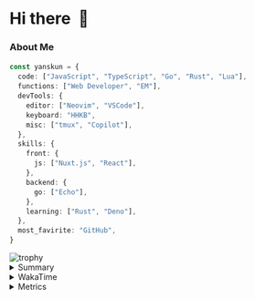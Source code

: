 # Hi there&nbsp; :wave:

### About Me

```ts
const yanskun = {
  code: ["JavaScript", "TypeScript", "Go", "Rust", "Lua"],
  functions: ["Web Developer", "EM"],
  devTools: {
    editor: ["Neovim", "VSCode"],
    keyboard: "HHKB",
    misc: ["tmux", "Copilot"],
  },
  skills: {
    front: {
      js: ["Nuxt.js", "React"],
    },
    backend: {
      go: ["Echo"],
    },
    learning: ["Rust", "Deno"],
  },
  most_favirite: "GitHub",
}
```
<!-- https://github.com/ryo-ma/github-profile-trophy -->
<img src="https://github-profile-trophy.vercel.app/?username=yanskun&theme=onedark&column=3" alt="trophy">


<details>
  <summary>Summary</summary>
  <!-- https://github.com/vn7n24fzkq/github-profile-summary-cards -->
<picture>
  <source media="(prefers-color-scheme: dark)" srcset="https://raw.githubusercontent.com/yanskun/yanskun/master/profile-summary-card-output/nord_dark/0-profile-details.svg">
 <img src="https://raw.githubusercontent.com/yanskun/yanskun/master/profile-summary-card-output/default/0-profile-details.svg">
</picture>
<br>
<picture>
  <source media="(prefers-color-scheme: dark)" srcset="https://raw.githubusercontent.com/yanskun/yanskun/master/profile-summary-card-output/nord_dark/1-repos-per-language.svg">
 <img src="https://raw.githubusercontent.com/yanskun/yanskun/master/profile-summary-card-output/default/1-repos-per-language.svg">
</picture>
<picture>
  <source media="(prefers-color-scheme: dark)" srcset="https://raw.githubusercontent.com/yanskun/yanskun/master/profile-summary-card-output/nord_dark/2-most-commit-language.svg">
 <img src="https://raw.githubusercontent.com/yanskun/yanskun/master/profile-summary-card-output/default/2-most-commit-language.svg">
</picture>
<br>
<picture>
  <source media="(prefers-color-scheme: dark)" srcset="https://raw.githubusercontent.com/yanskun/yanskun/master/profile-summary-card-output/nord_dark/3-stats.svg">
 <img src="https://raw.githubusercontent.com/yanskun/yanskun/master/profile-summary-card-output/default/3-stats.svg">
</picture>
<picture>
  <source media="(prefers-color-scheme: dark)" srcset="https://raw.githubusercontent.com/yanskun/yanskun/master/profile-summary-card-output/nord_dark/4-productive-time.svg">
 <img src="https://raw.githubusercontent.com/yanskun/yanskun/master/profile-summary-card-output/default/4-productive-time.svg">
</picture>

</details>

<details>
  <summary>WakaTime</summary>
<!--START_SECTION:waka-->
![Code Time](http://img.shields.io/badge/Code%20Time-1%2C004%20hrs%2043%20mins-blue)

**🐱 My GitHub Data** 

> 📦 129.5 kB Used in GitHub's Storage 
 > 
> 🏆 1,517 Contributions in the Year 2024
 > 
> 💼 Opted to Hire
 > 
> 📜 111 Public Repositories 
 > 
> 🔑 3 Private Repositories 
 > 
**I'm an Early 🐤** 

```text
🌞 Morning                2071 commits        ███░░░░░░░░░░░░░░░░░░░░░░   12.75 % 
🌆 Daytime                7359 commits        ███████████░░░░░░░░░░░░░░   45.32 % 
🌃 Evening                4257 commits        ███████░░░░░░░░░░░░░░░░░░   26.22 % 
🌙 Night                  2550 commits        ████░░░░░░░░░░░░░░░░░░░░░   15.70 % 
```
📅 **I'm Most Productive on Tuesday** 

```text
Monday                   2089 commits        ███░░░░░░░░░░░░░░░░░░░░░░   12.87 % 
Tuesday                  3664 commits        ██████░░░░░░░░░░░░░░░░░░░   22.57 % 
Wednesday                2625 commits        ████░░░░░░░░░░░░░░░░░░░░░   16.17 % 
Thursday                 2635 commits        ████░░░░░░░░░░░░░░░░░░░░░   16.23 % 
Friday                   1733 commits        ███░░░░░░░░░░░░░░░░░░░░░░   10.67 % 
Saturday                 1570 commits        ██░░░░░░░░░░░░░░░░░░░░░░░   09.67 % 
Sunday                   1921 commits        ███░░░░░░░░░░░░░░░░░░░░░░   11.83 % 
```


📊 **This Week I Spent My Time On** 

```text
🕑︎ Time Zone: Asia/Tokyo

💬 Programming Languages: 
TypeScript               26 hrs 6 mins       ███████████████████░░░░░░   75.80 % 
Lua                      1 hr 45 mins        █░░░░░░░░░░░░░░░░░░░░░░░░   05.09 % 
JSON                     1 hr 35 mins        █░░░░░░░░░░░░░░░░░░░░░░░░   04.61 % 
YAML                     1 hr 27 mins        █░░░░░░░░░░░░░░░░░░░░░░░░   04.24 % 
Other                    1 hr 5 mins         █░░░░░░░░░░░░░░░░░░░░░░░░   03.16 % 

🔥 Editors: 
VS Code                  29 hrs 4 mins       █████████████████████░░░░   84.44 % 
Neovim                   5 hrs 21 mins       ████░░░░░░░░░░░░░░░░░░░░░   15.56 % 

💻 Operating System: 
Mac                      34 hrs 26 mins      █████████████████████████   100.00 % 
```


 Last Updated on 23/07/2024 06:07:36 UTC
<!--END_SECTION:waka-->
</details>

<details>
  <summary>Metrics</summary>
  <img src="https://github.com/yanskun/yanskun/blob/main/github-metrics.svg" alt="Metrics">
</details>
